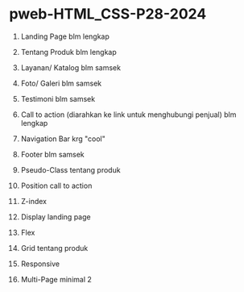 # pweb-HTML_CSS-P28-2024

1. Landing Page blm lengkap
2. Tentang Produk blm lengkap
3. Layanan/ Katalog blm samsek
4. Foto/ Galeri blm samsek
5. Testimoni blm samsek
6. Call to action (diarahkan ke link untuk menghubungi penjual) blm lengkap
7. Navigation Bar krg "cool"
8. Footer blm samsek

1. Pseudo-Class tentang produk
1. Position call to action
1. Z-index
1. Display landing page
1. Flex
1. Grid tentang produk
1. Responsive 
1. Multi-Page minimal 2


